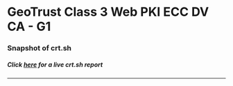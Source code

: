 # GeoTrust Class 3 Web PKI ECC DV CA - G1
### Snapshot of crt.sh
##### Click [here](https://crt.sh/?q=13E95E44CCD132FD219061BF9C86462A319EF6C49035C7E8E17BFAA86C9C5103) for a live crt.sh report

---
